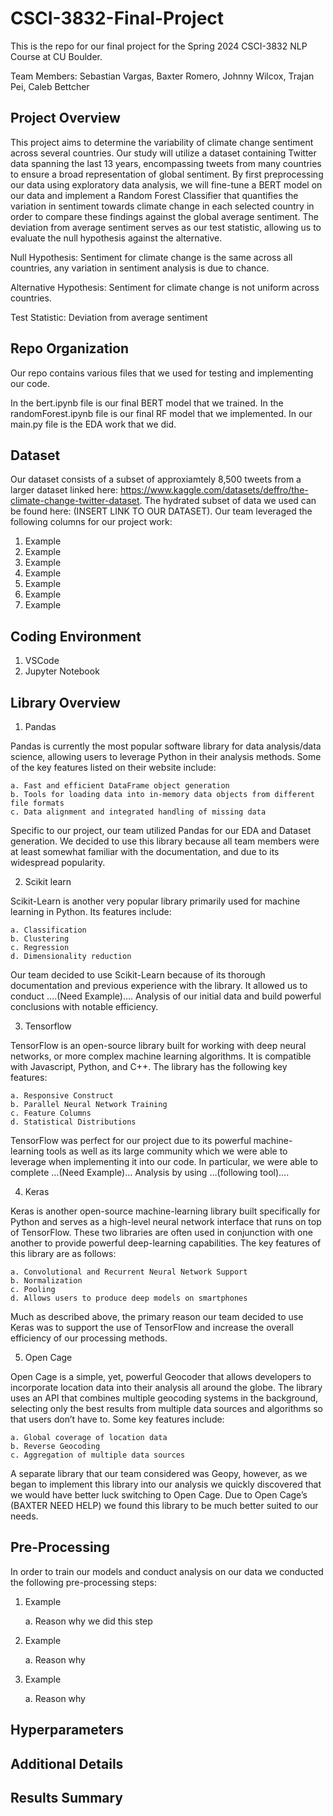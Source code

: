 # CSCI-3832-Final-Project
This is the repo for our final project for the Spring 2024 CSCI-3832 NLP Course at CU Boulder. 

Team Members: Sebastian Vargas, Baxter Romero, Johnny Wilcox, Trajan Pei, Caleb Bettcher

## Project Overview
This project aims to determine the variability of climate change sentiment across several countries. Our study will utilize a dataset containing Twitter data spanning the last 13 years, encompassing tweets from many countries to ensure a broad representation of global sentiment. By first preprocessing our data using exploratory data analysis, we will fine-tune a BERT model on our data and implement a Random Forest Classifier that quantifies the variation in sentiment towards climate change in each selected country in order to compare these findings against the global average sentiment. The deviation from average sentiment serves as our test statistic, allowing us to evaluate the null hypothesis against the alternative.

Null Hypothesis: Sentiment for climate change is the same across all countries, any variation in sentiment analysis is due to chance.

Alternative Hypothesis: Sentiment for climate change is not uniform across countries. 

Test Statistic: Deviation from average sentiment


## Repo Organization
Our repo contains various files that we used for testing and implementing our code. 

In the bert.ipynb file is our final BERT model that we trained. 
In the randomForest.ipynb file is our final RF model that we implemented. 
In our main.py file is the EDA work that we did. 

## Dataset
Our dataset consists of a subset of approxiamtely 8,500 tweets from a larger dataset linked here: https://www.kaggle.com/datasets/deffro/the-climate-change-twitter-dataset. The hydrated subset of data we used can be found here: (INSERT LINK TO OUR DATASET). Our team leveraged the following columns for our project work:
1. Example
2. Example
3. Example
4. Example
5. Example
6. Example
7. Example

## Coding Environment
1. VSCode
2. Jupyter Notebook

## Library Overview
1. Pandas

  Pandas is currently the most popular software library for data analysis/data science, allowing users to leverage Python in their analysis methods. Some of the key features listed on their website include:
  
    a. Fast and efficient DataFrame object generation
    b. Tools for loading data into in-memory data objects from different file formats
    c. Data alignment and integrated handling of missing data
    
  Specific to our project, our team utilized Pandas for our EDA and Dataset generation. We decided to use this library because all team members were at least somewhat familiar with the documentation, and due to its widespread popularity.

2. Scikit learn

  Scikit-Learn is another very popular library primarily used for machine learning in Python. Its features include:
  
    a. Classification
    b. Clustering
    c. Regression
    d. Dimensionality reduction
    
  Our team decided to use Scikit-Learn because of its thorough documentation and previous experience with the library. It allowed us to conduct ….(Need Example)…. Analysis of our initial data and build powerful conclusions with notable efficiency.

3. Tensorflow

  TensorFlow is an open-source library built for working with deep neural networks, or more complex machine learning algorithms. It is compatible with Javascript, Python, and C++. The library has the following key features:
  
    a. Responsive Construct
    b. Parallel Neural Network Training
    c. Feature Columns
    d. Statistical Distributions
    
  TensorFlow was perfect for our project due to its powerful machine-learning tools as well as its large community which we were able to leverage when implementing it into our code. In particular, we were able to complete …(Need Example)… Analysis by using …(following tool)….
  
4. Keras

  Keras is another open-source machine-learning library built specifically for Python and serves as a high-level neural network interface that runs on top of TensorFlow. These two libraries are often used in conjunction with one another to provide powerful deep-learning capabilities. The key features of this library are as follows:
  
    a. Convolutional and Recurrent Neural Network Support
    b. Normalization
    c. Pooling
    d. Allows users to produce deep models on smartphones
    
  Much as described above, the primary reason our team decided to use Keras was to support the use of TensorFlow and increase the overall efficiency of our processing methods.
 
5. Open Cage

  Open Cage is a simple, yet, powerful Geocoder that allows developers to incorporate location data into their analysis all around the globe. The library uses an API that combines multiple geocoding systems in the background, selecting only the best results from multiple data sources and algorithms so that users don’t have to. Some key features include:
  
    a. Global coverage of location data
    b. Reverse Geocoding
    c. Aggregation of multiple data sources
    
  A separate library that our team considered was Geopy, however, as we began to implement this library into our analysis we quickly discovered that we would have better luck switching to Open Cage. Due to Open Cage’s (BAXTER NEED HELP) we found this library to be much better suited to our needs.


## Pre-Processing
In order to train our models and conduct analysis on our data we conducted the following pre-processing steps:

1. Example

   a. Reason why we did this step
   
2. Example

   a. Reason why

3. Example
   
   a. Reason why

## Hyperparameters

## Additional Details

## Results Summary


